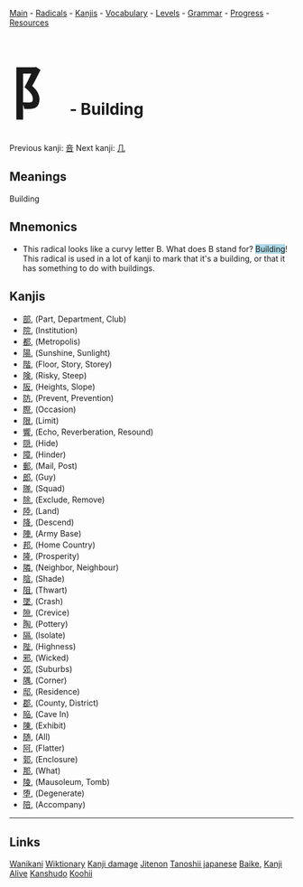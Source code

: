 <style> bigfont {font-size: 100px}</style>


[Main](../README.md) -
[Radicals](../radicals.md) -
[Kanjis](../kanjis.md) -
[Vocabulary](../vocabulary.md) -
[Levels](../levels.md) -
[Grammar](../grammar.md) - 
[Progress](../progress.md) -
[Resources](../resources.md)
# <bigfont> 阝</bigfont> - Building 

Previous kanji: [咅](咅.md) Next kanji: [几](几.md) 

## Meanings
 Building
## Mnemonics
 * This radical looks like a curvy letter B. What does B stand for? <span style="background-color:#ADD8E6"> Building</span>! This radical is used in a lot of kanji to mark that it's a building, or that it has something to do with buildings.


## Kanjis
 * [部](../kanjis/部.md), (Part, Department, Club)
* [院](../kanjis/院.md), (Institution)
* [都](../kanjis/都.md), (Metropolis)
* [陽](../kanjis/陽.md), (Sunshine, Sunlight)
* [階](../kanjis/階.md), (Floor, Story, Storey)
* [険](../kanjis/険.md), (Risky, Steep)
* [阪](../kanjis/阪.md), (Heights, Slope)
* [防](../kanjis/防.md), (Prevent, Prevention)
* [際](../kanjis/際.md), (Occasion)
* [限](../kanjis/限.md), (Limit)
* [響](../kanjis/響.md), (Echo, Reverberation, Resound)
* [隠](../kanjis/隠.md), (Hide)
* [障](../kanjis/障.md), (Hinder)
* [郵](../kanjis/郵.md), (Mail, Post)
* [郎](../kanjis/郎.md), (Guy)
* [隊](../kanjis/隊.md), (Squad)
* [除](../kanjis/除.md), (Exclude, Remove)
* [陸](../kanjis/陸.md), (Land)
* [降](../kanjis/降.md), (Descend)
* [陣](../kanjis/陣.md), (Army Base)
* [邦](../kanjis/邦.md), (Home Country)
* [隆](../kanjis/隆.md), (Prosperity)
* [隣](../kanjis/隣.md), (Neighbor, Neighbour)
* [陰](../kanjis/陰.md), (Shade)
* [阻](../kanjis/阻.md), (Thwart)
* [墜](../kanjis/墜.md), (Crash)
* [隙](../kanjis/隙.md), (Crevice)
* [陶](../kanjis/陶.md), (Pottery)
* [隔](../kanjis/隔.md), (Isolate)
* [陛](../kanjis/陛.md), (Highness)
* [邪](../kanjis/邪.md), (Wicked)
* [郊](../kanjis/郊.md), (Suburbs)
* [隅](../kanjis/隅.md), (Corner)
* [邸](../kanjis/邸.md), (Residence)
* [郡](../kanjis/郡.md), (County, District)
* [陥](../kanjis/陥.md), (Cave In)
* [陳](../kanjis/陳.md), (Exhibit)
* [随](../kanjis/随.md), (All)
* [阿](../kanjis/阿.md), (Flatter)
* [郭](../kanjis/郭.md), (Enclosure)
* [那](../kanjis/那.md), (What)
* [陵](../kanjis/陵.md), (Mausoleum, Tomb)
* [堕](../kanjis/堕.md), (Degenerate)
* [陪](../kanjis/陪.md), (Accompany)



---


## Links 


[Wanikani](https://www.wanikani.com/kanji/阝)
[Wiktionary](https://en.wiktionary.org/wiki/阝)
[Kanji damage](http://www.kanjidamage.com/kanji/search?utf8=✓&q=阝)
[Jitenon](https://jitenon.com/kanji/阝)
[Tanoshii japanese](https://www.tanoshiijapanese.com/dictionary/kanji.cfm?k=阝)
[Baike](https://baike.baidu.com/item/阝),
[Kanji Alive](https://app.kanjialive.com/阝)
[Kanshudo](https://www.kanshudo.com/searchmn?q=阝)
[Koohii](https://kanji.koohii.com/study/kanji/阝)
